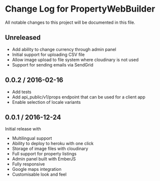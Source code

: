 # Change Log for PropertyWebBuilder
All notable changes to this project will be documented in this file.

## Unreleased

* Add ability to change currency through admin panel
* Initial support for uploading CSV file
* Allow image upload to file system where cloudinary is not used
* Support for sending emails via SendGrid

## 0.0.2 / 2016-02-16

* Add tests
* Add api_public/v1/props endpoint that can be used for a client app
* Enable selection of locale variants


## 0.0.1 / 2016-12-24

Initial release with

* Multilingual support
* Ability to deploy to heroku with one click
* Storage of image files with cloudinary
* Full support for property listings
* Admin panel built with EmberJS
* Fully responsive
* Google maps integration
* Customisable look and feel


